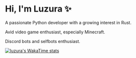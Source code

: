 # Hi, I'm Luzura ✨

A passionate Python developer with a growing interest in Rust.

Avid video game enthusiast, especially Minecraft.

Discord bots and selfbots enthusiast.


[![luzura's WakaTime stats](https://github-readme-stats.vercel.app/api/wakatime?username=luzura&layout=compact&langs_count=8)](https://github.com/anuraghazra/github-readme-stats)
<!--![Top Langs](https://github-readme-stats.vercel.app/api/top-langs/?username=luzuratop&layout=compact)-->
